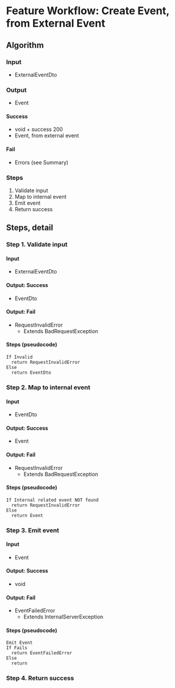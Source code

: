 # Feature Workflow: Create Event, from External Event

## Algorithm

### Input
- ExternalEventDto

### Output

- Event

#### Success

- void + success 200
- Event, from external event

#### Fail

- Errors (see Summary)

### Steps

1. Validate input
2. Map to internal event
3. Emit event
4. Return success

## Steps, detail

### Step 1. Validate input

#### Input
- ExternalEventDto

#### Output: Success

- EventDto

#### Output: Fail

- RequestInvalidError
  - Extends BadRequestException

#### Steps (pseudocode)

```
If Invalid
  return RequestInvalidError
Else
  return EventDto
```

### Step 2. Map to internal event

#### Input
- EventDto

#### Output: Success

- Event

#### Output: Fail

- RequestInvalidError
  - Extends BadRequestException

#### Steps (pseudocode)

```
If Internal related event NOT found
  return RequestInvalidError
Else
  return Event
```

### Step 3. Emit event

#### Input
- Event

#### Output: Success

- void

#### Output: Fail

- EventFailedError
  - Extends InternalServerException

#### Steps (pseudocode)

```
Emit Event
If Fails
  return EventFailedError
Else
  return
```

### Step 4. Return success
